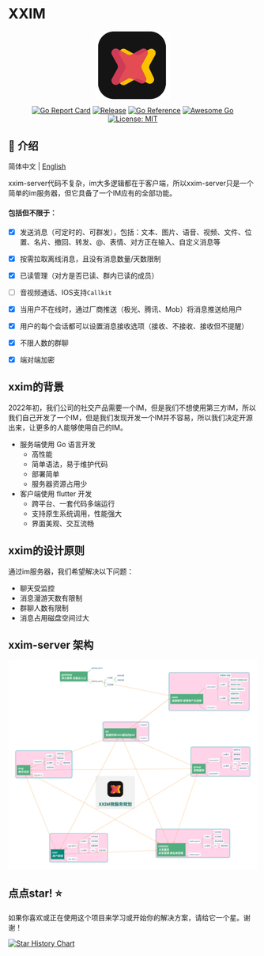 # XXIM

<p align="center">
<img align="center" width="150px" src="https://raw.githubusercontent.com/cherish-chat/xx-doc/master/docsify/images/xxim@3x.webp">
</p>

<div align=center>

[![Go Report Card](https://goreportcard.com/badge/github.com/cherish-chat/xxim-server)](https://goreportcard.com/report/github.com/cherish-chat/xxim-server)
[![Release](https://img.shields.io/github/v/release/cherish-chat/xxim-server.svg?style=flat-square)](https://github.com/cherish-chat/xxim-server)
[![Go Reference](https://pkg.go.dev/badge/github.com/cherish-chat/xxim-server.svg)](https://pkg.go.dev/github.com/cherish-chat/xxim-server)
[![Awesome Go](https://cdn.rawgit.com/sindresorhus/awesome/d7305f38d29fed78fa85652e3a63e154dd8e8829/media/badge.svg)](https://github.com/avelino/awesome-go)
[![License: MIT](https://img.shields.io/badge/License-MIT-yellow.svg)](https://opensource.org/licenses/MIT)

</div>


## 🤷‍ 介绍
简体中文 | [English](README-EN.md)

xxim-server代码不复杂，im大多逻辑都在于客户端，所以xxim-server只是一个简单的im服务器，但它具备了一个IM应有的全部功能。

#### 包括但不限于：

* [x] 发送消息（可定时的、可群发），包括：文本、图片、语音、视频、文件、位置、名片、撤回、转发、@、表情、对方正在输入、自定义消息等
* [x] 按需拉取离线消息，且没有消息数量/天数限制
* [x] 已读管理（对方是否已读、群内已读的成员）
* [ ] 音视频通话、IOS支持`Callkit`
* [x] 当用户不在线时，通过厂商推送（极光、腾讯、Mob）将消息推送给用户
* [x] 用户的每个会话都可以设置消息接收选项（接收、不接收、接收但不提醒）
* [x] 不限人数的群聊
* [x] 端对端加密


## xxim的背景

2022年初，我们公司的社交产品需要一个IM，但是我们不想使用第三方IM，所以我们自己开发了一个IM，但是我们发现开发一个IM并不容易，所以我们决定开源出来，让更多的人能够使用自己的IM。

* 服务端使用 Go 语言开发
    * 高性能
    * 简单语法，易于维护代码
    * 部署简单
    * 服务器资源占用少
* 客户端使用 flutter 开发
    * 跨平台、一套代码多端运行
    * 支持原生系统调用，性能强大
    * 界面美观、交互流畅

## xxim的设计原则

通过im服务器，我们希望解决以下问题：

* 聊天受监控
* 消息漫游天数有限制
* 群聊人数有限制
* 消息占用磁盘空间过大

## xxim-server 架构
[![xxim-server](https://raw.githubusercontent.com/cherish-chat/xx-doc/master/docsify/images/XXIM微服务规划.svg)](https://raw.githubusercontent.com/cherish-chat/xx-doc/master/docsify/images/XXIM微服务规划.svg)

## 点点star! ⭐

如果你喜欢或正在使用这个项目来学习或开始你的解决方案，请给它一个星。谢谢！

[![Star History Chart](https://api.star-history.com/svg?repos=cherish-chat/xxim-server&type=Date)](#xxim-server)

